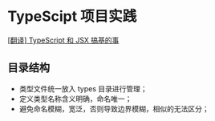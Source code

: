 # TypeScipt 项目实践

[[翻译] TypeScript 和 JSX 搞基的事](https://github.com/techird/blog/issues/3)

## 目录结构

- 类型文件统一放入 types 目录进行管理；
- 定义类型名称含义明确，命名唯一；
- 避免命名模糊，宽泛，否则导致边界模糊，相似的无法区分；
